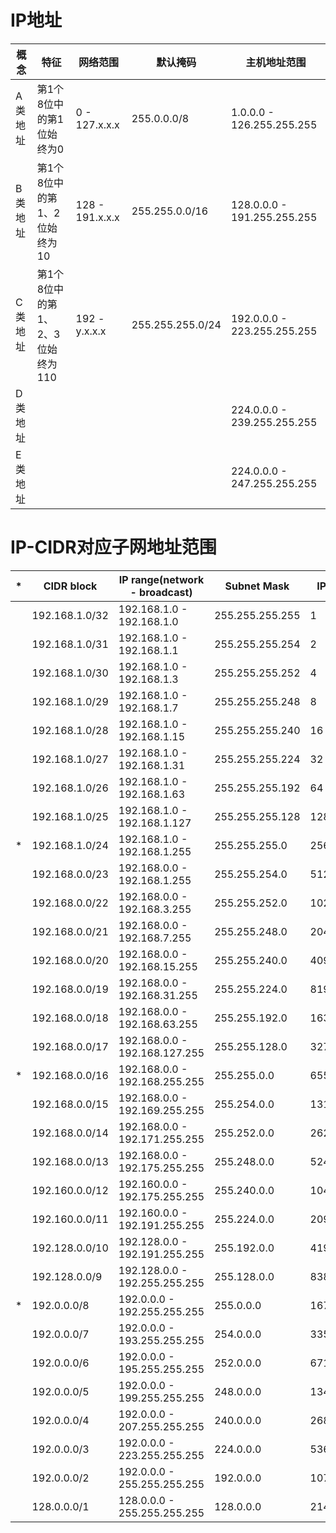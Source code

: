 # IP地址

|  概念   |               特征               |    网络范围     |     默认掩码     |        主机地址范围         |
| ------- | -------------------------------- | --------------- | ---------------- | --------------------------- |
| A类地址 | 第1个8位中的第1位始终为0         |   0 - 127.x.x.x | 255.0.0.0/8      | 1.0.0.0   - 126.255.255.255 |
| B类地址 | 第1个8位中的第1、2位始终为10     | 128 - 191.x.x.x | 255.255.0.0/16   | 128.0.0.0 - 191.255.255.255 |
| C类地址 | 第1个8位中的第1、2、3位始终为110 | 192 - y.x.x.x   | 255.255.255.0/24 | 192.0.0.0 - 223.255.255.255 |
| D类地址 |                                  |                 |                  | 224.0.0.0 - 239.255.255.255 |
| E类地址 |                                  |                 |                  | 224.0.0.0 - 247.255.255.255 |

# IP-CIDR对应子网地址范围

| * | CIDR block     | IP range(network - broadcast) | Subnet Mask     | IPQuantity |
| - | -------------- | ----------------------------- | --------------- | ---------- |
|   | 192.168.1.0/32 | 192.168.1.0 - 192.168.1.0     | 255.255.255.255 | 1          |
|   | 192.168.1.0/31 | 192.168.1.0 - 192.168.1.1     | 255.255.255.254 | 2          |
|   | 192.168.1.0/30 | 192.168.1.0 - 192.168.1.3     | 255.255.255.252 | 4          |
|   | 192.168.1.0/29 | 192.168.1.0 - 192.168.1.7     | 255.255.255.248 | 8          |
|   | 192.168.1.0/28 | 192.168.1.0 - 192.168.1.15    | 255.255.255.240 | 16         |
|   | 192.168.1.0/27 | 192.168.1.0 - 192.168.1.31    | 255.255.255.224 | 32         |
|   | 192.168.1.0/26 | 192.168.1.0 - 192.168.1.63    | 255.255.255.192 | 64         |
|   | 192.168.1.0/25 | 192.168.1.0 - 192.168.1.127   | 255.255.255.128 | 128        |
| * | 192.168.1.0/24 | 192.168.1.0 - 192.168.1.255   | 255.255.255.0   | 256        |
|   | 192.168.0.0/23 | 192.168.0.0 - 192.168.1.255   | 255.255.254.0   | 512        |
|   | 192.168.0.0/22 | 192.168.0.0 - 192.168.3.255   | 255.255.252.0   | 1024       |
|   | 192.168.0.0/21 | 192.168.0.0 - 192.168.7.255   | 255.255.248.0   | 2048       |
|   | 192.168.0.0/20 | 192.168.0.0 - 192.168.15.255  | 255.255.240.0   | 4096       |
|   | 192.168.0.0/19 | 192.168.0.0 - 192.168.31.255  | 255.255.224.0   | 8192       |
|   | 192.168.0.0/18 | 192.168.0.0 - 192.168.63.255  | 255.255.192.0   | 16384      |
|   | 192.168.0.0/17 | 192.168.0.0 - 192.168.127.255 | 255.255.128.0   | 32768      |
| * | 192.168.0.0/16 | 192.168.0.0 - 192.168.255.255 | 255.255.0.0     | 65536      |
|   | 192.168.0.0/15 | 192.168.0.0 - 192.169.255.255 | 255.254.0.0     | 131072     |
|   | 192.168.0.0/14 | 192.168.0.0 - 192.171.255.255 | 255.252.0.0     | 262144     |
|   | 192.168.0.0/13 | 192.168.0.0 - 192.175.255.255 | 255.248.0.0     | 524288     |
|   | 192.160.0.0/12 | 192.160.0.0 - 192.175.255.255 | 255.240.0.0     | 1048576    |
|   | 192.160.0.0/11 | 192.160.0.0 - 192.191.255.255 | 255.224.0.0     | 2097152    |
|   | 192.128.0.0/10 | 192.128.0.0 - 192.191.255.255 | 255.192.0.0     | 4194304    |
|   | 192.128.0.0/9  | 192.128.0.0 - 192.255.255.255 | 255.128.0.0     | 8388608    |
| * | 192.0.0.0/8    | 192.0.0.0   - 192.255.255.255 | 255.0.0.0       | 16777216   |
|   | 192.0.0.0/7    | 192.0.0.0   - 193.255.255.255 | 254.0.0.0       | 33554432   |
|   | 192.0.0.0/6    | 192.0.0.0   - 195.255.255.255 | 252.0.0.0       | 67108864   |
|   | 192.0.0.0/5    | 192.0.0.0   - 199.255.255.255 | 248.0.0.0       | 134217728  |
|   | 192.0.0.0/4    | 192.0.0.0   - 207.255.255.255 | 240.0.0.0       | 268435456  |
|   | 192.0.0.0/3    | 192.0.0.0   - 223.255.255.255 | 224.0.0.0       | 536870912  |
|   | 192.0.0.0/2    | 192.0.0.0   - 255.255.255.255 | 192.0.0.0       | 1073741824 |
|   | 128.0.0.0/1    | 128.0.0.0   - 255.255.255.255 | 128.0.0.0       | 2147483648 |
